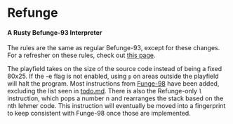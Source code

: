 # Refunge
#### A Rusty Befunge-93 Interpreter

The rules are the same as regular Befunge-93, except for these changes.
For a refresher on these rules, check out [this page](https://esolangs.org/wiki/Befunge#Language_overview).

The playfield takes on the size of the source code instead of being a fixed 80x25.
If the -e flag is not enabled, using `p` on areas outside the playfield will halt the program.
Most instructions from [Funge-98](https://github.com/catseye/Funge-98/blob/master/doc/funge98.markdown) have been added, excluding the list seen in [todo.md](todo.md).
There is also the Refunge-only `l` instruction, which pops a number n and rearranges the stack based on the nth lehmer code.
This instruction will eventually be moved into a fingerprint to keep consistent with Funge-98 once those are implemented. 